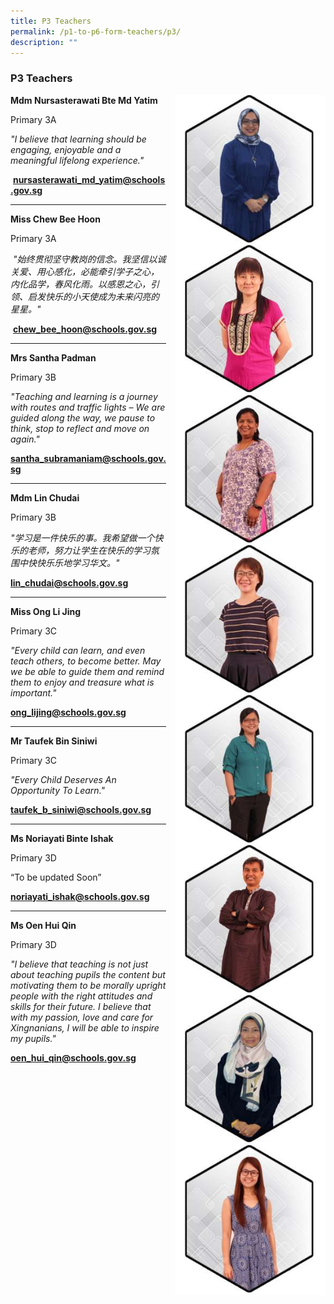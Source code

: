 ```yaml
---
title: P3 Teachers
permalink: /p1-to-p6-form-teachers/p3/
description: ""
---
```

### P3 Teachers

<img src="/images/ft36.png" style="width:240px;height:240px;margin-left:15px;" align = "right"> **Mdm Nursasterawati Bte Md Yatim**

Primary 3A

_"I believe that learning should be engaging, enjoyable and a meaningful lifelong experience."_

 [**nursasterawati\_md\_yatim@schools.gov.sg**](mailto:nursasterawati_md_yatim@schools.gov.sg)

* * *

<img src="/images/ft37.png" style="width:240px;height:240px;margin-left:15px;" align = "right"> **Miss Chew Bee Hoon** 

Primary 3A

 _"始终贯彻坚守教岗的信念。我坚信以诚关爱、用心感化，必能牵引学子之心，内化品学，春风化雨。以感恩之心，引领、启发快乐的小天使成为未来闪亮的星星。"_
 
  [**chew\_bee\_hoon@schools.gov.sg**](mailto:chew_bee_hoon@schools.gov.sg)

* * *

<img src="/images/ft38.png" style="width:240px;height:240px;margin-left:15px;" align = "right"> **Mrs Santha Padman** 

Primary 3B

_"Teaching and learning is a journey with routes and traffic lights – We are guided along the way, we pause to think, stop to reflect and move on again."_

[**santha\_subramaniam@schools.gov.sg**](mailto:santha_subramaniam@schools.gov.sg)

* * *

<img src="/images/ft39.png" style="width:240px;height:240px;margin-left:15px;" align = "right"> **Mdm Lin Chudai**  

Primary 3B  
  
_"学习是一件快乐的事。我希望做一个快乐的老师，努力让学生在快乐的学习氛围中快快乐乐地学习华文。"_

[**lin\_chudai@schools.gov.sg**](mailto:lin_chudai@schools.gov.sg)

* * *

<img src="/images/ft40.png" style="width:240px;height:240px;margin-left:15px;" align = "right"> **Miss Ong Li Jing**

Primary 3C

_"Every child can learn, and even teach others, to become better. May we be able to guide them and remind them to enjoy and treasure what is important."_

[**ong\_lijing@schools.gov.sg**](mailto:ong_lijing@schools.gov.sg)

* * *

<img src="/images/ft41.png" style="width:240px;height:240px;margin-left:15px;" align = "right"> **Mr Taufek Bin Siniwi**  

Primary 3C

_"Every Child Deserves An Opportunity To Learn."_

[**taufek\_b\_siniwi@schools.gov.sg**](mailto:taufek_b_siniwi@schools.gov.sg)

* * *

<img src="/images/ft42.png" style="width:240px;height:240px;margin-left:15px;" align = "right"> **Ms Noriayati Binte Ishak**

Primary 3D

“To be updated Soon”

[**noriayati\_ishak@schools.gov.sg**](mailto:noriayati_ishak@schools.gov.sg)

* * *

<img src="/images/ft43.png" style="width:240px;height:240px;margin-left:15px;" align = "right"> **Ms Oen Hui Qin**  

Primary 3D  
  
_"I believe that teaching is not just about teaching pupils the content but motivating them to be morally upright people with the right attitudes and skills for their future. I believe that with my passion, love and care for Xingnanians, I will be able to inspire my pupils."_

[**oen\_hui\_qin@schools.gov.sg**](mailto:oen_hui_qin@schools.gov.sg)